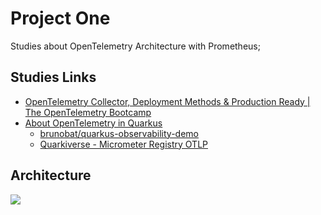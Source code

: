 # Project One

Studies about OpenTelemetry Architecture with Prometheus; 

## Studies Links

- [OpenTelemetry Collector, Deployment Methods & Production Ready | The OpenTelemetry Bootcamp](https://www.youtube.com/watch?v=L_gjG4BjvSE)
- [About OpenTelemetry in Quarkus](https://quarkus.io/guides/opentelemetry)
    - [brunobat/quarkus-observability-demo](https://github.com/brunobat/quarkus-observability-demo)
    - [Quarkiverse - Micrometer Registry OTLP](https://quarkiverse.github.io/quarkiverse-docs/quarkus-micrometer-registry/dev/micrometer-registry-otlp.html)

## Architecture

<image src=../docs/project_one.png>